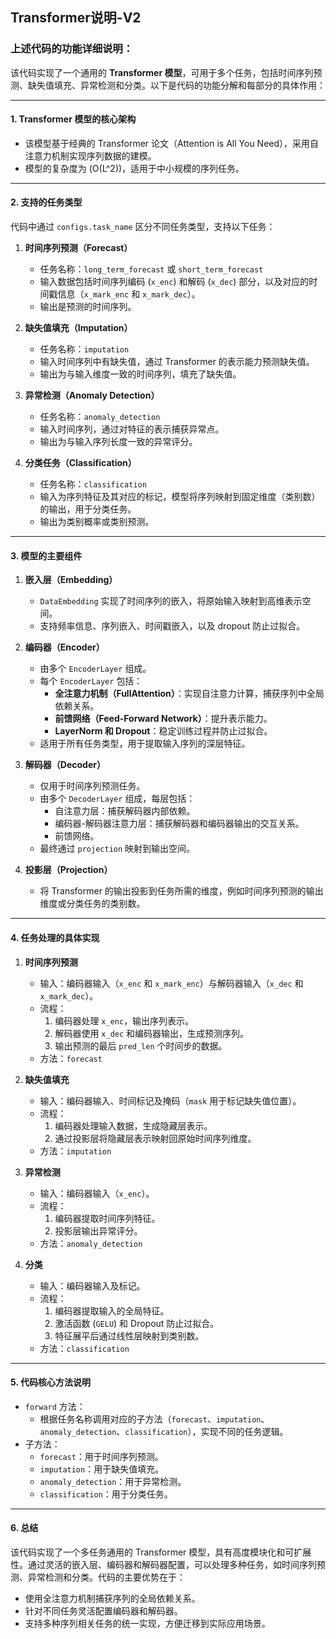 ## Transformer说明-V2
### 上述代码的功能详细说明：

该代码实现了一个通用的 **Transformer 模型**，可用于多个任务，包括时间序列预测、缺失值填充、异常检测和分类。以下是代码的功能分解和每部分的具体作用：

---

#### 1. **Transformer 模型的核心架构**
   - 该模型基于经典的 Transformer 论文（Attention is All You Need），采用自注意力机制实现序列数据的建模。
   - 模型的复杂度为 \(O(L^2)\)，适用于中小规模的序列任务。

---

#### 2. **支持的任务类型**
代码中通过 `configs.task_name` 区分不同任务类型，支持以下任务：
1. **时间序列预测（Forecast）**
   - 任务名称：`long_term_forecast` 或 `short_term_forecast`
   - 输入数据包括时间序列编码 (`x_enc`) 和解码 (`x_dec`) 部分，以及对应的时间戳信息（`x_mark_enc` 和 `x_mark_dec`）。
   - 输出是预测的时间序列。

2. **缺失值填充（Imputation）**
   - 任务名称：`imputation`
   - 输入时间序列中有缺失值，通过 Transformer 的表示能力预测缺失值。
   - 输出为与输入维度一致的时间序列，填充了缺失值。

3. **异常检测（Anomaly Detection）**
   - 任务名称：`anomaly_detection`
   - 输入时间序列，通过对特征的表示捕获异常点。
   - 输出为与输入序列长度一致的异常评分。

4. **分类任务（Classification）**
   - 任务名称：`classification`
   - 输入为序列特征及其对应的标记，模型将序列映射到固定维度（类别数）的输出，用于分类任务。
   - 输出为类别概率或类别预测。

---

#### 3. **模型的主要组件**
1. **嵌入层（Embedding）**
   - `DataEmbedding` 实现了时间序列的嵌入，将原始输入映射到高维表示空间。
   - 支持频率信息、序列嵌入、时间戳嵌入，以及 dropout 防止过拟合。

2. **编码器（Encoder）**
   - 由多个 `EncoderLayer` 组成。
   - 每个 `EncoderLayer` 包括：
     - **全注意力机制（FullAttention）**：实现自注意力计算，捕获序列中全局依赖关系。
     - **前馈网络（Feed-Forward Network）**：提升表示能力。
     - **LayerNorm 和 Dropout**：稳定训练过程并防止过拟合。
   - 适用于所有任务类型，用于提取输入序列的深层特征。

3. **解码器（Decoder）**
   - 仅用于时间序列预测任务。
   - 由多个 `DecoderLayer` 组成，每层包括：
     - 自注意力层：捕获解码器内部依赖。
     - 编码器-解码器注意力层：捕获解码器和编码器输出的交互关系。
     - 前馈网络。
   - 最终通过 `projection` 映射到输出空间。

4. **投影层（Projection）**
   - 将 Transformer 的输出投影到任务所需的维度，例如时间序列预测的输出维度或分类任务的类别数。

---

#### 4. **任务处理的具体实现**
1. **时间序列预测**
   - 输入：编码器输入（`x_enc` 和 `x_mark_enc`）与解码器输入（`x_dec` 和 `x_mark_dec`）。
   - 流程：
     1. 编码器处理 `x_enc`，输出序列表示。
     2. 解码器使用 `x_dec` 和编码器输出，生成预测序列。
     3. 输出预测的最后 `pred_len` 个时间步的数据。
   - 方法：`forecast`

2. **缺失值填充**
   - 输入：编码器输入、时间标记及掩码（`mask` 用于标记缺失值位置）。
   - 流程：
     1. 编码器处理输入数据，生成隐藏层表示。
     2. 通过投影层将隐藏层表示映射回原始时间序列维度。
   - 方法：`imputation`

3. **异常检测**
   - 输入：编码器输入（`x_enc`）。
   - 流程：
     1. 编码器提取时间序列特征。
     2. 投影层输出异常评分。
   - 方法：`anomaly_detection`

4. **分类**
   - 输入：编码器输入及标记。
   - 流程：
     1. 编码器提取输入的全局特征。
     2. 激活函数 (`GELU`) 和 Dropout 防止过拟合。
     3. 特征展平后通过线性层映射到类别数。
   - 方法：`classification`

---

#### 5. **代码核心方法说明**
- `forward` 方法：
  - 根据任务名称调用对应的子方法（`forecast`、`imputation`、`anomaly_detection`、`classification`），实现不同的任务逻辑。
- 子方法：
  - `forecast`：用于时间序列预测。
  - `imputation`：用于缺失值填充。
  - `anomaly_detection`：用于异常检测。
  - `classification`：用于分类任务。

---

#### 6. **总结**
该代码实现了一个多任务通用的 Transformer 模型，具有高度模块化和可扩展性。通过灵活的嵌入层、编码器和解码器配置，可以处理多种任务，如时间序列预测、异常检测和分类。代码的主要优势在于：
- 使用全注意力机制捕获序列的全局依赖关系。
- 针对不同任务灵活配置编码器和解码器。
- 支持多种序列相关任务的统一实现，方便迁移到实际应用场景。
